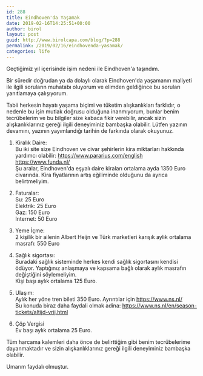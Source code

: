 ```yaml
---
id: 288
title: Eindhoven'da Yaşamak
date: 2019-02-16T14:25:51+00:00
author: birol
layout: post
guid: http://www.birolcapa.com/blog/?p=288
permalink: /2019/02/16/eindhovenda-yasamak/
categories: life
---
```

Geçtiğimiz yıl içerisinde işim nedeni ile Eindhoven'a taşındım. 

Bir süredir doğrudan ya da dolaylı olarak Eindhoven'da yaşamanın maliyeti ile ilgili soruların muhatabı oluyorum ve elimden geldiğince bu soruları yanıtlamaya çalışıyorum.  

Tabii herkesin hayatı yaşama biçimi ve tüketim alışkanlıkları farklıdır, o nedenle bu işin mutlak doğrusu olduğuna inanmıyorum, bunlar benim tecrübelerim ve bu bilgiler size kabaca fikir verebilir, ancak sizin alışkanlıklarınız gereği ilgili deneyiminiz bambaşka olabilir. Lütfen yazının devamını, yazının yayımlandığı tarihin de farkında olarak okuyunuz. 

1. Kiralık Daire:  
Bu iki site size Eindhoven ve civar şehirlerin kira miktarları hakkında yardımcı olabilir: 
<https://www.pararius.com/english>  
<https://www.funda.nl/>  
Şu aralar, Eindhoven'da eşyalı daire kiraları ortalama ayda 1350 Euro civarında. Kira fiyatlarının artış eğiliminde olduğunu da ayrıca belirtmeliyim. 

2. Faturalar:  
Su: 25 Euro  
Elektrik: 25 Euro  
Gaz: 150 Euro  
Internet: 50 Euro 

3. Yeme İçme:  
2 kişilik bir ailenin Albert Heijn ve Türk marketleri karışık aylık ortalama masrafı: 550 Euro

4. Sağlık sigortası:  
Buradaki sağlık sisteminde herkes kendi sağlık sigortasını kendisi ödüyor. Yaptığınız anlaşmaya ve kapsama bağlı olarak aylık masrafın değiştiğini söylemeliyim.  
Kişi başı aylık ortalama 125 Euro. 

5. Ulaşım:  
Aylık her yöne tren bileti 350 Euro. Ayrıntılar için <https://www.ns.nl/>  
Bu konuda biraz daha faydali olmak adina: <https://www.ns.nl/en/season-tickets/altijd-vrij.html>

6. Çöp Vergisi  
Ev başı aylık ortalama  25 Euro.

Tüm harcama kalemleri daha önce de belirttiğim gibi benim tecrübelerime dayanmaktadır ve sizin alışkanlıklarınız gereği ilgili deneyiminiz bambaşka olabilir. 

Umarım faydalı olmuştur. 